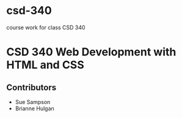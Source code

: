 # csd-340
course work for class CSD 340

# CSD 340 Web Development with HTML and CSS
## Contributors
  * Sue Sampson
  * Brianne Hulgan
